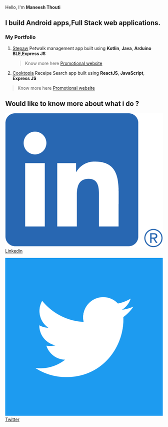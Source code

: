 Hello, I'm **Maneesh Thouti**
## I build Android apps,Full Stack web applications.

### My Portfolio
1. [Stepaw](https://github.com/ButterfliesLangara/Stepaw) Petwalk management app built using __Kotlin__, __Java__, __Arduino BLE__,__Express JS__ 

   > Know more here [Promotional website](http://www.stepaw.ca)
   
2. [Cooktopia](https://github.com/falguni-lakdawala/cooktopia) Receipe Search app built using __ReactJS__, __JavaScript__, __Express JS__
 
  > Know more here [Promotional website](http://www.cooktopia.ca)

## Would like to know more about what i do ?

![Linkedin](https://github.com/Maneesh43/Maneesh43/blob/main/assets/LI-In-Bug.png) [Linkedin](https://linkedin.com/in/maneesh43)

![Twitter](https://github.com/Maneesh43/Maneesh43/blob/main/assets/Twitter%20social%20icons%20-%20square%20-%20blue.png) [Twitter](https://twitter.com/maneesh_thouti)


<!---
Maneesh43/Maneesh43 is a ✨ special ✨ repository because its `README.md` (this file) appears on your GitHub profile.
You can click the Preview link to take a look at your changes.
--->
